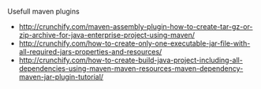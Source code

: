 Usefull maven plugins
* http://crunchify.com/maven-assembly-plugin-how-to-create-tar-gz-or-zip-archive-for-java-enterprise-project-using-maven/
* http://crunchify.com/how-to-create-only-one-executable-jar-file-with-all-required-jars-properties-and-resources/
* http://crunchify.com/how-to-create-build-java-project-including-all-dependencies-using-maven-maven-resources-maven-dependency-maven-jar-plugin-tutorial/

